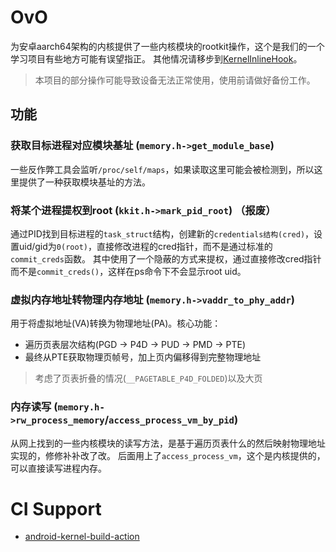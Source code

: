 # OvO

为安卓aarch64架构的内核提供了一些内核模块的rootkit操作，这个是我们的一个学习项目有些地方可能有误望指正。 其他情况请移步到[KernelInlineHook](https://github.com/WeiJiLab/kernel-inline-hook-framework)。

> 本项目的部分操作可能导致设备无法正常使用，使用前请做好备份工作。

## 功能

### 获取目标进程对应模块基址 (`memory.h->get_module_base`)

一些反作弊工具会监听`/proc/self/maps`，如果读取这里可能会被检测到，所以这里提供了一种获取模块基址的方法。

### 将某个进程提权到root (`kkit.h->mark_pid_root`) （报废）

通过PID找到目标进程的`task_struct`结构，创建新的`credentials结构(cred)`，设置uid/gid为`0(root)`，直接修改进程的cred指针，而不是通过标准的`commit_creds`函数。 
其中使用了一个隐蔽的方式来提权，通过直接修改cred指针而不是`commit_creds()`，这样在ps命令下不会显示root uid。

### 虚拟内存地址转物理内存地址 (`memory.h->vaddr_to_phy_addr`)

用于将虚拟地址(VA)转换为物理地址(PA)。核心功能： 

- 遍历页表层次结构(PGD -> P4D -> PUD -> PMD -> PTE)
- 最终从PTE获取物理页帧号，加上页内偏移得到完整物理地址

> 考虑了页表折叠的情况(`__PAGETABLE_P4D_FOLDED`)以及大页

### 内存读写 (`memory.h->rw_process_memory`/`access_process_vm_by_pid`)

从网上找到的一些内核模块的读写方法，是基于遍历页表什么的然后映射物理地址实现的，修修补补改了改。
后面用上了`access_process_vm`，这个是内核提供的，可以直接读写进程内存。

# CI Support

- [android-kernel-build-action](https://github.com/feicong/android-kernel-build-action/tree/main)